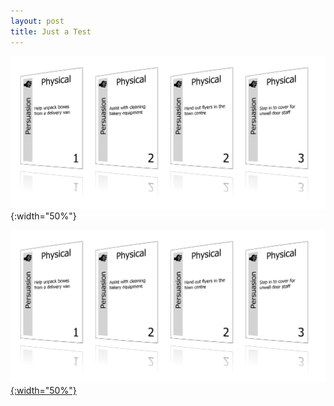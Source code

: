 ```yaml
---
layout: post
title: Just a Test
---
```


![Showcase](/img/showcase.png){:width="50%"}

[![Showcase](/img/showcase.png){:width="50%"}](/img/showcase.png)
